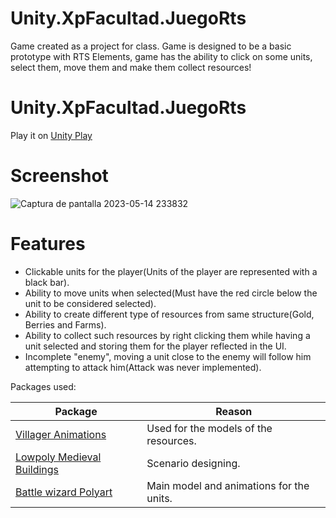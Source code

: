 # Unity.XpFacultad.JuegoRts

Game created as a project for class. Game is designed to be a basic prototype with RTS Elements, game has the ability to click on some units, select them, move them and make them collect resources!

# Unity.XpFacultad.JuegoRts

Play it on [Unity Play](https://play.unity.com/mg/other/rts-programming-exercise)

# Screenshot
![Captura de pantalla 2023-05-14 233832](https://github.com/albertoha94/Unity.XpFacultad.JuegoRts/assets/14353851/bc142f3b-5253-4a19-8d2c-5c2fa1f30951)

# Features
* Clickable units for the player(Units of the player are represented with a black bar).
* Ability to move units when selected(Must have the red circle below the unit to be considered selected).
* Ability to create different type of resources from same structure(Gold, Berries and Farms).
* Ability to collect such resources by right clicking them while having a unit selected and storing them for the player reflected in the UI.
* Incomplete "enemy", moving a unit close to the enemy will follow him attempting to attack him(Attack was never implemented).

Packages used:

Package |	Reason
--- | ---
[Villager Animations](https://assetstore.unity.com/packages/3d/animations/villager-animations-147875) | Used for the models of the resources.
[Lowpoly Medieval Buildings](https://assetstore.unity.com/packages/3d/environments/historic/lowpoly-medieval-buildings-58289) | Scenario designing.
[Battle wizard Polyart](https://assetstore.unity.com/packages/3d/characters/humanoids/fantasy/battle-wizard-poly-art-128097) | Main model and animations for the units.
